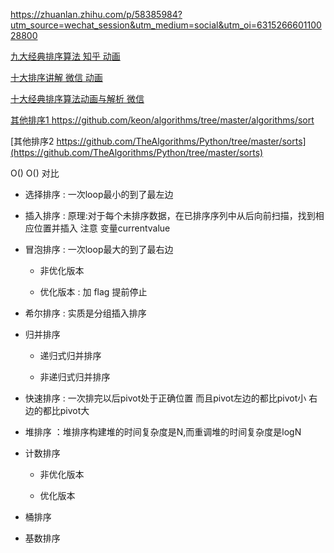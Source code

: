 https://zhuanlan.zhihu.com/p/58385984?utm_source=wechat_session&utm_medium=social&utm_oi=631526660110028800

[ 九大经典排序算法 知乎 动画 ](https://zhuanlan.zhihu.com/p/52884590?utm_source=wechat_session&utm_medium=social&utm_oi=631526660110028800)

[ 十大排序讲解 微信 动画](https://mp.weixin.qq.com/s?__biz=MzI2NjA3NTc4Ng==&mid=2652080829&idx=2&sn=93e06fa9ebce06d86d617931a0399a89&chksm=f1748158c603084e07945e4583bba798c71c3fa1481ae32c6915f1fe57807c5c6c57ae5b3d3a&mpshare=1&scene=1&srcid=&pass_ticket=aLYvowPftZdxv0ID6JVJgjpNRL9Tvs5KIwUlWwzj6h%2FJPCVAhZBzpnwqCcQEYlLW#rd)

[十大经典排序算法动画与解析 微信](https://mp.weixin.qq.com/s/vn3KiV-ez79FmbZ36SX9lg)

[其他排序1 https://github.com/keon/algorithms/tree/master/algorithms/sort ](https://github.com/keon/algorithms/tree/master/algorithms/sort)

[其他排序2 https://github.com/TheAlgorithms/Python/tree/master/sorts](https://github.com/TheAlgorithms/Python/tree/master/sorts)

O()  O() 对比

- 选择排序 : 一次loop最小的到了最左边

- 插入排序 : 原理:对于每个未排序数据，在已排序序列中从后向前扫描，找到相应位置并插入    注意 变量currentvalue

- 冒泡排序 : 一次loop最大的到了最右边

   - 非优化版本

   - 优化版本 : 加 flag 提前停止

- 希尔排序 : 实质是分组插入排序

- 归并排序

   - 递归式归并排序

   - 非递归式归并排序

- 快速排序 : 一次排完以后pivot处于正确位置 而且pivot左边的都比pivot小 右边的都比pivot大

- 堆排序 ：堆排序构建堆的时间复杂度是N,而重调堆的时间复杂度是logN

- 计数排序

   - 非优化版本

   - 优化版本

- 桶排序

- 基数排序
